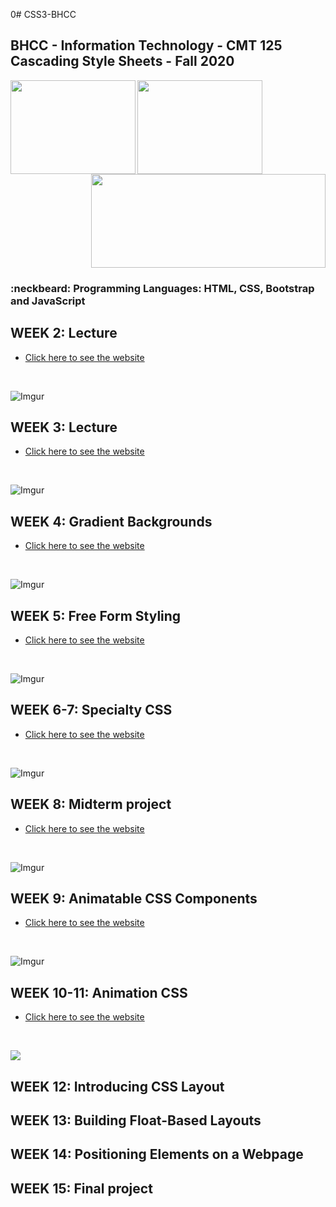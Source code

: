 0# CSS3-BHCC

## BHCC - Information Technology - CMT 125 Cascading Style Sheets - Fall 2020

<img align="left" width="200" height="150" src="https://media.giphy.com/media/l3vRfNA1p0rvhMSvS/giphy.gif">

<img align="left" width="200" height="150" src="https://media.giphy.com/media/fsEaZldNC8A1PJ3mwp/giphy.gif">
<p align="right">
  <img width="375" height="150" src="https://services.jsatech.com/custom/cached/104/images/header_image.jpg">
</p>

### :neckbeard: Programming Languages: HTML, CSS, Bootstrap and JavaScript

## WEEK 2: Lecture
- [Click here to see the website](https://keen-blackwell-3a4811.netlify.app/)
<br>

![Imgur](https://i.imgur.com/SEdSzDc.png)

## WEEK 3: Lecture
- [Click here to see the website](https://hopeful-wing-9780f5.netlify.app/)
<br>

![Imgur](https://i.imgur.com/vvBc2Rs.png)

## WEEK 4: Gradient Backgrounds
- [Click here to see the website](https://infallible-mirzakhani-9db2f0.netlify.app/)
<br>

![Imgur](https://i.imgur.com/ZHGiFCs.png)

## WEEK 5: Free Form Styling
- [Click here to see the website](https://optimistic-keller-49f9b8.netlify.app/)
<br>

![Imgur](https://i.imgur.com/v0F6XLw.png)

## WEEK 6-7: Specialty CSS
- [Click here to see the website](https://focused-kirch-1ac797.netlify.app/)
<br>

![Imgur](https://i.imgur.com/Bt3nA5v.png)

## WEEK 8: Midterm project
- [Click here to see the website](https://youthful-dubinsky-cce17c.netlify.app/)
<br>

![Imgur](https://i.imgur.com/kgFtmqH.png)

## WEEK 9: Animatable CSS Components
- [Click here to see the website](https://quizzical-lalande-bf2a10.netlify.app/)
<br>

![Imgur](https://i.imgur.com/izjYhxk.png)

## WEEK 10-11: Animation CSS
- [Click here to see the website](https://compassionate-bardeen-d6644c.netlify.app/)
<br>

![](https://drive.google.com/file/d/1njdgq5MrhFwkXtpHnhMKj2ljhNwS-O1s/preview)

## WEEK 12: Introducing CSS Layout


## WEEK 13: Building Float-Based Layouts


## WEEK 14: Positioning Elements on a Webpage


## WEEK 15: Final project
